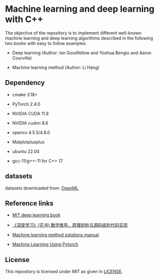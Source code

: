 # Machine learning and deep learning with C++

The objective of the repository is to implement different well-known machine learning and deep learning algorithms described in the following two books with easy to follow examples:
 
- Deep learning (Author: Ian Goodfellow and Yoshua Bengio and Aaron Courville)

- Machine learning method (Author: Li Hang)

## Dependency

- cmake 3.18+

- PyTorch 2.4.0

- NVIDIA CUDA 11.8

- NVIDIA cudnn 8.6

- opencv 4.5.5/4.8.0

- Matplotplusplus

- ubuntu 22.04

- gcc-11/g++-11 for C++ 17


## datasets

datasets downloaded from: [OpenML](https://openml.org/)

## Reference links
- [MIT deep learning book](https://www.deeplearningbook.org/)

- [《深度学习》(花书) 数学推导、原理剖析与源码级别代码实现](https://github.com/MingchaoZhu/DeepLearning)

- [Machine learning method solutions manual](https://github.com/datawhalechina/statistical-learning-method-solutions-manual)

- [Machine Learning Using Pytorch](https://github.com/Mayurji/MLWithPytorch)


## License
This repository is licensed under MIT as given in [LICENSE](LICENSE).
